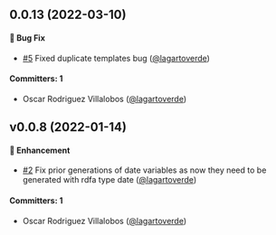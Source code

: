 
## 0.0.13 (2022-03-10)

#### :bug: Bug Fix
* [#5](https://github.com/lblod/fix-annotation-service/pull/5) Fixed duplicate templates bug ([@lagartoverde](https://github.com/lagartoverde))

#### Committers: 1
- Oscar Rodriguez Villalobos ([@lagartoverde](https://github.com/lagartoverde))

## v0.0.8 (2022-01-14)

#### :rocket: Enhancement
* [#2](https://github.com/lblod/fix-annotation-service/pull/2) Fix prior generations of date variables as now they need to be generated with rdfa type date ([@lagartoverde](https://github.com/lagartoverde))

#### Committers: 1
- Oscar Rodriguez Villalobos ([@lagartoverde](https://github.com/lagartoverde))

